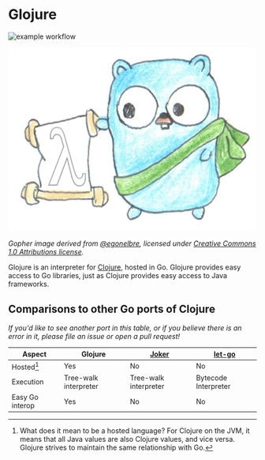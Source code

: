 # Glojure

![example workflow](https://github.com/glojurelang/glojure/actions/workflows/ci.yml/badge.svg)

<img alt="Gopher image" src="./doc/logo.png" width="512" />

*Gopher image derived from [@egonelbre](https://github.com/egonelbre/gophers), licensed under [Creative Commons 1.0 Attributions license](https://creativecommons.org/licenses/by/1.0/).*

Glojure is an interpreter for [Clojure](https://clojure.org/), hosted
in Go. Glojure provides easy access to Go libraries, just as Clojure
provides easy access to Java frameworks.

## Comparisons to other Go ports of Clojure

*If you'd like to see another port in this table, or if you believe there is an
error in it, please file an issue or open a pull request!*

| Aspect      | Glojure | [Joker](https://github.com/candid82/joker) | [let-go](https://github.com/nooga/let-go) |
| ----------- | ----------- |----------- | -----------|
| Hosted[^1]  | Yes       | No  | No  |
| Execution   | Tree-walk interpreter | Tree-walk interpreter  | Bytecode Interpreter |
| Easy Go interop | Yes | No | No |

[^1]: What does it mean to be a hosted
language? For Clojure on the JVM, it means that all Java values are
also Clojure values, and vice versa. Glojure strives to maintain the
same relationship with Go.
